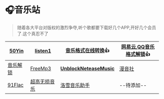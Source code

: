 # 🎧音乐站

> 随着各大平台对版权的激烈争夺,听个歌都要下载好几个APP,开好几个会员了.这个真忍不了

| [50Yin](https://www.50yin.com/)                  | [listen1](https://github.com/listen1)  | [音乐格式在线转换](https://cloudconvert.com/flac-to-mp3)👍    | [网易云,QQ音乐格式解锁](https://moresound.tk/music/tool/)👍 |
| ------------------------------------------------ | -------------------------------------- | ------------------------------------------------------------ | ---------------------------------------------------------- |
| [音乐解锁](https://github.com/ix64/unlock-music) | [FreeMp3](http://mctool.cn/music/)     | **[UnblockNeteaseMusic](https://github.com/nondanee/UnblockNeteaseMusic)** | [漫音社](http://www.acgjc.com/)                            |
| [91Flac](https://www.91flac.com/)                | [超高无损音乐](https://www.sq688.com/) | [洛雪音乐助手](https://github.com/lyswhut/lx-music-desktop/releases) | --待添加--                                                 |

